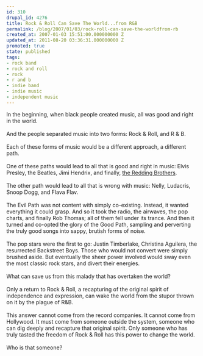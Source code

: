 ```yaml
---
id: 310
drupal_id: 4276
title: Rock & Roll Can Save The World...from R&B
permalink: /blog/2007/01/03/rock-roll-can-save-the-worldfrom-rb
created_at: 2007-01-03 15:51:00.000000000 Z
updated_at: 2011-08-20 03:36:31.000000000 Z
promoted: true
state: published
tags:
- rock band
- rock and roll
- rock
- r and b
- indie band
- indie music
- independent music
---
```

In the beginning, when black people created music, all was good and right in the world.<br /><br />And the people separated music  into two forms: Rock &amp; Roll, and R &amp; B.<br /><br />Each of these forms of music would be a different approach, a different path.<br /><br />One of these paths would lead to all that is good and right in music: Elvis Presley, the Beatles, Jimi Hendrix, and finally, <a href="http://www.reddingbrothers.com/">the Redding Brothers</a>.<br /><br />The other path would lead to all that is wrong with music: Nelly, Ludacris, Snoop Dogg, and Flava Flav.<br /><br />The Evil Path was not content with simply co-existing. Instead, it wanted everything it could grasp. And so it took the radio, the airwaves, the pop charts, and finally Rob Thomas; all of them fell under its trance. And then it turned and co-opted the glory of the Good Path, sampling and perverting the truly good songs into sappy, brutish forms of noise.<br /><br />The pop stars were the first to go: Justin Timberlake, Christina Aguilera, the resurrected Backstreet Boys. Those who would not convert were simply brushed aside. But eventually the sheer power involved would sway even the most classic rock stars, and divert their energies.<br /><br />What can save us from this malady that has overtaken the world?<br /><br />Only a return to Rock &amp; Roll, a recapturing of the original spirit of independence and expression, can wake the world from the stupor thrown on it by the plague of R&amp;B.<br /><br />This answer cannot come from the record companies. It cannot come from Hollywood. It must come from someone outside the system, someone who can dig deeply and recapture that original spirit. Only someone who has truly tasted the freedom of Rock &amp; Roll has this power to change the world.<br /><br />Who is that someone?
